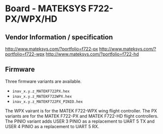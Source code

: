 # Board - MATEKSYS F722-PX/WPX/HD

## Vendor Information / specification
http://www.mateksys.com/?portfolio=f722-px
http://www.mateksys.com/?portfolio=f722-wpx
http://www.mateksys.com/?portfolio=f722-hd

## Firmware

Three firmware variants are available.

* `inav_x.y.z_MATEKF722PX.hex`
* `inav_x.y.z_MATEKF722WPX.hex`
* `inav_x.y.z_MATEKF722PX_PINIO.hex` 

The WPX vairant is for the MATEK F722-WPX wing flight controller. The PX variants are for the MATEK F722-PX and MATEK F722-HD flight controllers. The PINIO variant adds USER 3 PINIO as a replacement to UART 5 TX and USER 4 PINIO as a replacement to UART 5 RX.
